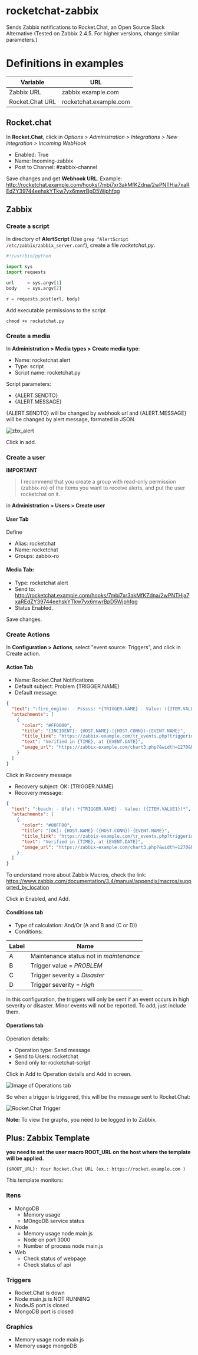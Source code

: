 # rocketchat-zabbix
Sends Zabbix notifications to Rocket.Chat, an Open Source Slack Alternative (Tested on Zabbix 2.4.5. For higher versions, change similar parameters.)

# Definitions in examples

Variable | URL
---------|----
Zabbix URL | zabbix.example.com
Rocket.Chat URL | rocketchat.example.com

## Rocket.chat
In __Rocket.Chat__, click in *Options > Administration > Integrations > New integration > Incoming WebHook*

* Enabled: True
* Name: Incoming-zabbix
* Post to Channel: #zabbix-channel

Save changes and get __Webhook URL__. Example: http://rocketchat.example.com/hooks/7mbi7xr3akMfKZdna/2wPNTHja7xaREdZY39744eehskYTkw7yx6mwrBpD5Wjphfqg

## Zabbix

### Create a script
In directory of __AlertScript__ (Use `grep ^AlertScript /etc/zabbix/zabbix_server.conf`), create a file _rocketchat.py_.
```python
#!/usr/bin/python

import sys
import requests

url     = sys.argv[1]
body    = sys.argv[2]

r = requests.post(url, body)


```


Add executable permissions to the script

`chmod +x rocketchat.py`

### Create a media
In __Administration > Media types > Create media type__:

* Name: rocketchat alert
* Type: script
* Script name: rocketchat.py

Script parameters:

* {ALERT.SENDTO}
* {ALERT.MESSAGE}

{ALERT.SENDTO} will be changed by webhook url and {ALERT.MESSAGE} will be changed by alert message, formated in JSON.

![zbx_alert](https://github.com/rauhmaru/rocketchat-zabbix/blob/master/img/zbx_alertconf.PNG)


Click in add.


### Create a user 

__IMPORTANT__

> I recommend that you create a group with read-only permission (zabbix-ro) of the items you want to receive alerts, and put the user rocketchat on it.


in __Administration > Users > Create user__

#### User Tab

Define
* Alias: rocketchat
* Name: rocketchat
* Groups: zabbix-ro

#### Media Tab:
* Type: rocketchat alert
* Send to: http://rocketchat.example.com/hooks/7mbi7xr3akMfKZdna/2wPNTHja7xaREdZY39744eehskYTkw7yx6mwrBpD5Wjphfqg
* Status Enabled.

Save changes.

### Create Actions
In __Configuration > Actions__, select "event source: Triggers", and click in Create action.

#### Action Tab
* Name: Rocket.Chat Notifications
* Default subject: Problem {TRIGGER.NAME}
* Default message:
```json
{
  "text": ":fire_engine: - Psssss: *{TRIGGER.NAME} - Value: ({ITEM.VALUE1})*",
  "attachments": [
    {
      "color": "#FF0000",
      "title": "[INCIDENT]: {HOST.NAME}-({HOST.CONN})-{EVENT.NAME}",
      "title_link": "https://zabbix-example.com/tr_events.php?triggerid={TRIGGER.ID}&eventid={EVENT.ID}",
      "text": "Verified in {TIME}, at {EVENT.DATE}",
      "image_url": "https://zabbix-example.com/chart3.php?&width=1270&height=260&from=now-15m&to=now&name={HOST.NAME}: {TRIGGER.NAME}&legend=1&items[0][itemid]={ITEM.ID}&items[0][drawtype]=5&items[0][color]=FF0000"
    }
  ]
}
```

Click in Recovery message

* Recovery subject: OK: {TRIGGER.NAME}
* Recovery message:
```json
{
  "text": ":beach: - Ufa!: *{TRIGGER.NAME} - Value: ({ITEM.VALUE1})*",
  "attachments": [
    {
      "color": "#00FF00",
      "title": "[OK]: {HOST.NAME}-({HOST.CONN})-{EVENT.NAME}",
      "title_link": "https://zabbix-example.com/tr_events.php?triggerid={TRIGGER.ID}&eventid={EVENT.ID}",
      "text": "Verified in {TIME}, at {EVENT.DATE}",
      "image_url": "https://zabbix-example.com/chart3.php?&width=1270&height=260&from=now-15m&to=now&name={HOST.NAME}: {TRIGGER.NAME}&legend=1&items[0][itemid]={ITEM.ID}&items[0][drawtype]=5&items[0][color]=00FF00"
    }
  ]
}
```
To understand more about Zabbix Macros, check the link:
 https://www.zabbix.com/documentation/3.4/manual/appendix/macros/supported_by_location

Click in Enabled, and Add.

#### Conditions tab

* Type of calculation: And/Or (A and B and (C or D))
* Conditions:

Label | Name
------|-----
A | Maintenance status not in _maintenance_
B | Trigger value = _PROBLEM_
C | Trigger severity = _Disaster_
D | Trigger severity = _High_

In this configuration, the triggers will only be sent if an event occurs in high severity or disaster. Minor events will not be reported. To add, just include them.

#### Operations tab

Operation details:
* Operation type: Send message
* Send to Users: rocketchat
* Send only to: rocketchat-script

Click in Add to Operation details and Add in screen.

![Image of Operations tab](https://paste.opensuse.org/images/48396276.png)


So when a trigger is triggered, this will be the message sent to Rocket.Chat:

![Rocket.Chat Trigger](img/triggers.PNG)

__Note:__
To view the graphs, you need to be logged in to Zabbix.



## Plus: Zabbix Template
__you need to set the user macro ROOT_URL on the host where the template will be applied.__

`{$ROOT_URL}: Your Rocket.Chat URL (ex.: https://rocket.example.com )`

This template monitors:

### Itens
* MongoDB
  * Memory usage
  * MOngoDB service status
* Node
  * Memory usage node main.js
  * Node on port 3000
  * Number of process node main.js
* Web
  * Check status of webpage
  * Check status of api

### Triggers
* Rocket.Chat is down
* Node main.js is NOT RUNNING
* NodeJS port is closed
* MongoDB port is closed

### Graphics
* Memory usage node main.js
* Memory usage mongoDB
 


